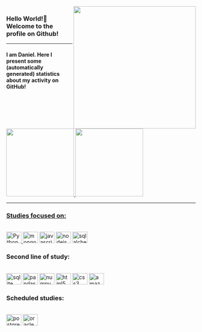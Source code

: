  
 <img src = "banner.gif" width = "325px" align = "right">
 <h3>Hello World!🌱 Welcome to the profile on Github!</h3> 
 
  <hr>  
<h4>I am Daniel. Here I present some (automatically generated) statistics about my activity on GitHub! </h4>

<div>
<a href="https://github.com/DanielCastilhoDIniz">
<img height="180em" src="https://github-readme-stats.vercel.app/api/top-langs/?username=DanielCastilhoDIniz&layout=compact&langs_count=7&theme=radical"/>
<img height="180em" src="https://github-readme-stats.vercel.app/api?username=DanielCastilhoDIniz&show_icons=true&theme=radical&include_all_commits=true&count_private=true"/>
</div>

<hr>
 
<h3> Studies focused on:</h3> <br>
<div style="display: inline_block">
<a href="https://docs.python.org/3/"  target="_blank">
<img  height="30" width="40" src="https://cdn.jsdelivr.net/gh/devicons/devicon/icons/python/python-original.svg" title="Python" /> 
</a> 
<img  height="30" width="40" src="https://cdn.jsdelivr.net/gh/devicons/devicon/icons/mongodb/mongodb-plain-wordmark.svg" title="mongodb"/>
<img height="30" width="40" src="https://cdn.jsdelivr.net/gh/devicons/devicon/icons/javascript/javascript-plain.svg" title="javascript"/> 
<img height="30" width="40" src="https://cdn.jsdelivr.net/gh/devicons/devicon/icons/nodejs/nodejs-plain-wordmark.svg" title="nodejs" />
<a href="https://docs.sqlalchemy.org/en/20/" target="_black">
<img height="30" width="40" src="https://cdn.jsdelivr.net/gh/devicons/devicon/icons/sqlalchemy/sqlalchemy-original-wordmark.svg" title="sqlalchemy"/>
</a>
</div>           
          
<h3> Second line of study:</h3> <br>
<div style="display: inline_block">
<img  height="30" width="40" src="https://cdn.jsdelivr.net/gh/devicons/devicon/icons/sqlite/sqlite-original.svg" title="sqlite" />
<img height="30" width="40" src="https://cdn.jsdelivr.net/gh/devicons/devicon/icons/pandas/pandas-original-wordmark.svg"  title="pandas"/>
<img height="30" width="40" src="https://cdn.jsdelivr.net/gh/devicons/devicon/icons/numpy/numpy-original.svg" title="numpy" />        
<img height="30" width="40"  src="https://cdn.jsdelivr.net/gh/devicons/devicon/icons/html5/html5-original.svg" title="html5" /> 
<img height="30" width="40" src="https://cdn.jsdelivr.net/gh/devicons/devicon/icons/css3/css3-original.svg" title="css3" />
<img height="30" width="40" src="https://cdn.jsdelivr.net/gh/devicons/devicon/icons/amazonwebservices/amazonwebservices-original.svg" title="amazonwebservices" />
</div>  


<h3> Scheduled studies:</h3> <br>
<div style="display: inline_block">
<img  height="30" width="40" src="https://cdn.jsdelivr.net/gh/devicons/devicon/icons/postgresql/postgresql-original.svg" title="postgresql" />
<img height="30" width="40" src="https://cdn.jsdelivr.net/gh/devicons/devicon/icons/oracle/oracle-original.svg"  title="oracle"/>
</div>            
          

 
